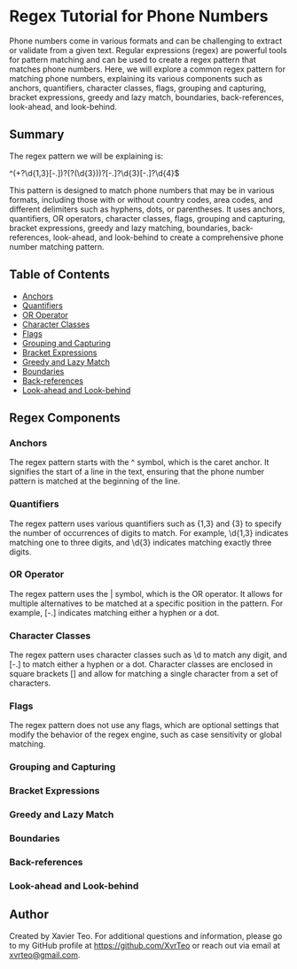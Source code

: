 # Regex Tutorial for Phone Numbers

Phone numbers come in various formats and can be challenging to extract or validate from a given text. Regular expressions (regex) are powerful tools for pattern matching and can be used to create a regex pattern that matches phone numbers. Here, we will explore a common regex pattern for matching phone numbers, explaining its various components such as anchors, quantifiers, character classes, flags, grouping and capturing, bracket expressions, greedy and lazy match, boundaries, back-references, look-ahead, and look-behind.

## Summary

The regex pattern we will be explaining is:

^(\+?\d{1,3}[-.])?\(?(\d{3})\)?[-.]?\d{3}[-.]?\d{4}$

This pattern is designed to match phone numbers that may be in various formats, including those with or without country codes, area codes, and different delimiters such as hyphens, dots, or parentheses. It uses anchors, quantifiers, OR operators, character classes, flags, grouping and capturing, bracket expressions, greedy and lazy matching, boundaries, back-references, look-ahead, and look-behind to create a comprehensive phone number matching pattern.

## Table of Contents

- [Anchors](#anchors)
- [Quantifiers](#quantifiers)
- [OR Operator](#or-operator)
- [Character Classes](#character-classes)
- [Flags](#flags)
- [Grouping and Capturing](#grouping-and-capturing)
- [Bracket Expressions](#bracket-expressions)
- [Greedy and Lazy Match](#greedy-and-lazy-match)
- [Boundaries](#boundaries)
- [Back-references](#back-references)
- [Look-ahead and Look-behind](#look-ahead-and-look-behind)

## Regex Components

### Anchors
The regex pattern starts with the ^ symbol, which is the caret anchor. It signifies the start of a line in the text, ensuring that the phone number pattern is matched at the beginning of the line.

### Quantifiers
The regex pattern uses various quantifiers such as {1,3} and {3} to specify the number of occurrences of digits to match. For example, \d{1,3} indicates matching one to three digits, and \d{3} indicates matching exactly three digits.

### OR Operator
The regex pattern uses the | symbol, which is the OR operator. It allows for multiple alternatives to be matched at a specific position in the pattern. For example, [-.] indicates matching either a hyphen or a dot.

### Character Classes
The regex pattern uses character classes such as \d to match any digit, and [-.] to match either a hyphen or a dot. Character classes are enclosed in square brackets [] and allow for matching a single character from a set of characters.

### Flags
The regex pattern does not use any flags, which are optional settings that modify the behavior of the regex engine, such as case sensitivity or global matching.

### Grouping and Capturing

### Bracket Expressions

### Greedy and Lazy Match

### Boundaries

### Back-references

### Look-ahead and Look-behind

## Author

Created by Xavier Teo. For additional questions and information, please go to my GitHub profile at https://github.com/XvrTeo or reach out via email at xvrteo@gmail.com.
